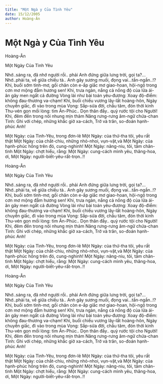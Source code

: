```yaml
---
title: "Một Ngà y Của Tình Yêu"
date: 15/12/2005
author: Hoàng-Ân
---
```


# Một Ngà y Của Tình Yêu

Hoàng-Ân

Một Ngày Của Tình Yêu

Nhớ..sáng ra,
đã nhớ người rồi..
phải Anh đứng giữa lưng trời,
gọi ta?...
Nhớ..phải ta,
về giữa chiều tà.. Anh
gây sương muối,
đọng vai...tần-ngần..!?
Khi, buổi sớm tinh-mơ, gối chăn còn
e-ấp giấc mơ giao-hoan, hội-ngộ
trong cơn mơ mộng đẫm hương sen!
Khi, trưa ngàn, nắng cả nồng độ
của lửa ái-ân gây men ngất cả đường
Vòng lái như bài toán yêu-đương:
Xoay độ-điểm: không đau-thương va-chạm!
Khi, buổi chiều vương lây-lất hoàng-hôn,
Ngày chuyển giấc, đi vào trong mùa Vọng:
Sắp-sửa đời, chầu tâm, đón thời kinh
Thu-vén gọn mối lòng: tìm Ân-Phúc..
Dọn thân đầy.. quỳ rước tội cho Người!
Khi, đêm đến trong nôi nhung mịn thảm
Nâng rưng-rưng âm-ngữ chứa-chan Tình:
Ghi với chép, những khắc giờ xa-cách,
Trở và trăn, so-đoán hạnh-phúc Anh!

Một Ngày: của Tình-Yêu, trong đơn-lẻ
Một Ngày: của thứ-tha tôi, yêu rất thật
Một Ngày: của chắt-chiu, những nhỏ-nhoi, vụn-vặt,và
Một Ngày: của hạnh-phúc hồng trên đó, cung-nghinh!
Một Ngày: nâng-niu, tôi, tấm chân-tình
Một Ngày: chợt hiểu, rằng:
Một Ngày: cung-cách mình yêu, thăng-hoa, ơi,
Một Ngày: người-biết-yêu-rất-trọn..!!

Hoàng-Ân

Một Ngày Của Tình Yêu

Nhớ..sáng ra,
đã nhớ người rồi..
phải Anh đứng giữa lưng trời,
gọi ta?...
Nhớ..phải ta,
về giữa chiều tà.. Anh
gây sương muối,
đọng vai...tần-ngần..!?
Khi, buổi sớm tinh-mơ, gối chăn còn
e-ấp giấc mơ giao-hoan, hội-ngộ
trong cơn mơ mộng đẫm hương sen!
Khi, trưa ngàn, nắng cả nồng độ
của lửa ái-ân gây men ngất cả đường
Vòng lái như bài toán yêu-đương:
Xoay độ-điểm: không đau-thương va-chạm!
Khi, buổi chiều vương lây-lất hoàng-hôn,
Ngày chuyển giấc, đi vào trong mùa Vọng:
Sắp-sửa đời, chầu tâm, đón thời kinh
Thu-vén gọn mối lòng: tìm Ân-Phúc..
Dọn thân đầy.. quỳ rước tội cho Người!
Khi, đêm đến trong nôi nhung mịn thảm
Nâng rưng-rưng âm-ngữ chứa-chan Tình:
Ghi với chép, những khắc giờ xa-cách,
Trở và trăn, so-đoán hạnh-phúc Anh!

Một Ngày: của Tình-Yêu, trong đơn-lẻ
Một Ngày: của thứ-tha tôi, yêu rất thật
Một Ngày: của chắt-chiu, những nhỏ-nhoi, vụn-vặt,và
Một Ngày: của hạnh-phúc hồng trên đó, cung-nghinh!
Một Ngày: nâng-niu, tôi, tấm chân-tình
Một Ngày: chợt hiểu, rằng:
Một Ngày: cung-cách mình yêu, thăng-hoa, ơi,
Một Ngày: người-biết-yêu-rất-trọn..!!

Hoàng-Ân

Một Ngày Của Tình Yêu

Nhớ..sáng ra,
đã nhớ người rồi..
phải Anh đứng giữa lưng trời,
gọi ta?...
Nhớ..phải ta,
về giữa chiều tà.. Anh
gây sương muối,
đọng vai...tần-ngần..!?
Khi, buổi sớm tinh-mơ, gối chăn còn
e-ấp giấc mơ giao-hoan, hội-ngộ
trong cơn mơ mộng đẫm hương sen!
Khi, trưa ngàn, nắng cả nồng độ
của lửa ái-ân gây men ngất cả đường
Vòng lái như bài toán yêu-đương:
Xoay độ-điểm: không đau-thương va-chạm!
Khi, buổi chiều vương lây-lất hoàng-hôn,
Ngày chuyển giấc, đi vào trong mùa Vọng:
Sắp-sửa đời, chầu tâm, đón thời kinh
Thu-vén gọn mối lòng: tìm Ân-Phúc..
Dọn thân đầy.. quỳ rước tội cho Người!
Khi, đêm đến trong nôi nhung mịn thảm
Nâng rưng-rưng âm-ngữ chứa-chan Tình:
Ghi với chép, những khắc giờ xa-cách,
Trở và trăn, so-đoán hạnh-phúc Anh!

Một Ngày: của Tình-Yêu, trong đơn-lẻ
Một Ngày: của thứ-tha tôi, yêu rất thật
Một Ngày: của chắt-chiu, những nhỏ-nhoi, vụn-vặt,và
Một Ngày: của hạnh-phúc hồng trên đó, cung-nghinh!
Một Ngày: nâng-niu, tôi, tấm chân-tình
Một Ngày: chợt hiểu, rằng:
Một Ngày: cung-cách mình yêu, thăng-hoa, ơi,
Một Ngày: người-biết-yêu-rất-trọn..!!
